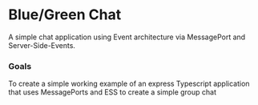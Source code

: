 # Blue/Green Chat

A simple chat application using Event architecture via MessagePort and Server-Side-Events. 

### Goals
To create a simple working example of an express Typescript application that uses MessagePorts and ESS to create a simple group chat
